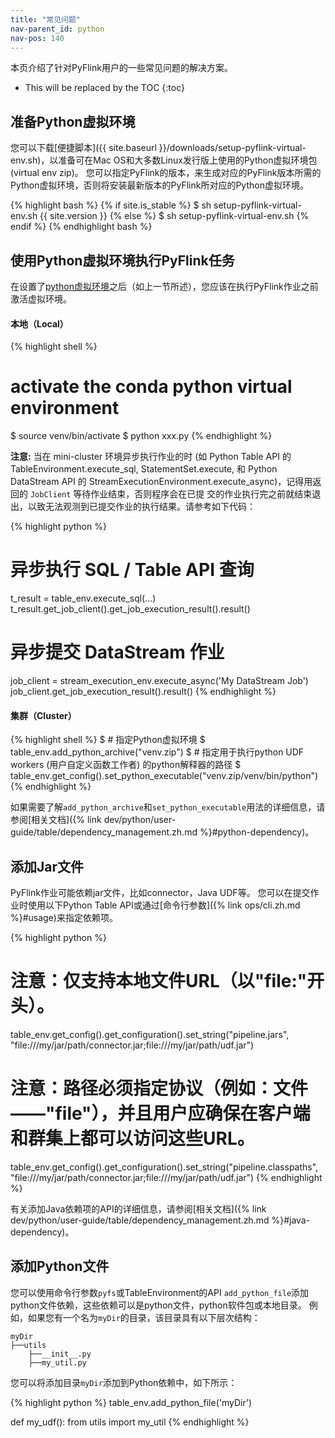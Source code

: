 ```yaml
---
title: "常见问题"
nav-parent_id: python
nav-pos: 140
---
```

<!--
Licensed to the Apache Software Foundation (ASF) under one
or more contributor license agreements.  See the NOTICE file
distributed with this work for additional information
regarding copyright ownership.  The ASF licenses this file
to you under the Apache License, Version 2.0 (the
"License"); you may not use this file except in compliance
with the License.  You may obtain a copy of the License at

  http://www.apache.org/licenses/LICENSE-2.0

Unless required by applicable law or agreed to in writing,
software distributed under the License is distributed on an
"AS IS" BASIS, WITHOUT WARRANTIES OR CONDITIONS OF ANY
KIND, either express or implied.  See the License for the
specific language governing permissions and limitations
under the License.
-->

本页介绍了针对PyFlink用户的一些常见问题的解决方案。

* This will be replaced by the TOC
{:toc}

## 准备Python虚拟环境

您可以下载[便捷脚本]({{ site.baseurl }}/downloads/setup-pyflink-virtual-env.sh)，以准备可在Mac OS和大多数Linux发行版上使用的Python虚拟环境包(virtual env zip)。
您可以指定PyFlink的版本，来生成对应的PyFlink版本所需的Python虚拟环境，否则将安装最新版本的PyFlink所对应的Python虚拟环境。

{% highlight bash %}
{% if site.is_stable %}
$ sh setup-pyflink-virtual-env.sh {{ site.version }}
{% else %}
$ sh setup-pyflink-virtual-env.sh
{% endif %}
{% endhighlight bash %}

## 使用Python虚拟环境执行PyFlink任务
在设置了[python虚拟环境](#准备python虚拟环境)之后（如上一节所述），您应该在执行PyFlink作业之前激活虚拟环境。

#### 本地（Local）

{% highlight shell %}
# activate the conda python virtual environment
$ source venv/bin/activate
$ python xxx.py
{% endhighlight %}

**注意:** 当在 mini-cluster 环境异步执行作业的时 (如 Python Table API 的 TableEnvironment.execute_sql, StatementSet.execute, 
和 Python DataStream API 的 StreamExecutionEnvironment.execute_async)，记得用返回的 `JobClient` 等待作业结束，否则程序会在已提
交的作业执行完之前就结束退出，以致无法观测到已提交作业的执行结果。请参考如下代码：

{% highlight python %}
# 异步执行 SQL / Table API 查询
t_result = table_env.execute_sql(...)
t_result.get_job_client().get_job_execution_result().result()

# 异步提交 DataStream 作业
job_client = stream_execution_env.execute_async('My DataStream Job')
job_client.get_job_execution_result().result()
{% endhighlight %}

#### 集群（Cluster）

{% highlight shell %}
$ # 指定Python虚拟环境
$ table_env.add_python_archive("venv.zip")
$ # 指定用于执行python UDF workers (用户自定义函数工作者) 的python解释器的路径
$ table_env.get_config().set_python_executable("venv.zip/venv/bin/python")
{% endhighlight %}

如果需要了解`add_python_archive`和`set_python_executable`用法的详细信息，请参阅[相关文档]({% link dev/python/user-guide/table/dependency_management.zh.md %}#python-dependency)。

## 添加Jar文件

PyFlink作业可能依赖jar文件，比如connector，Java UDF等。
您可以在提交作业时使用以下Python Table API或通过[命令行参数]({% link ops/cli.zh.md %}#usage)来指定依赖项。

{% highlight python %}
# 注意：仅支持本地文件URL（以"file:"开头）。
table_env.get_config().get_configuration().set_string("pipeline.jars", "file:///my/jar/path/connector.jar;file:///my/jar/path/udf.jar")

# 注意：路径必须指定协议（例如：文件——"file"），并且用户应确保在客户端和群集上都可以访问这些URL。
table_env.get_config().get_configuration().set_string("pipeline.classpaths", "file:///my/jar/path/connector.jar;file:///my/jar/path/udf.jar")
{% endhighlight %}

有关添加Java依赖项的API的详细信息，请参阅[相关文档]({% link dev/python/user-guide/table/dependency_management.zh.md %}#java-dependency)。

## 添加Python文件
您可以使用命令行参数`pyfs`或TableEnvironment的API `add_python_file`添加python文件依赖，这些依赖可以是python文件，python软件包或本地目录。
例如，如果您有一个名为`myDir`的目录，该目录具有以下层次结构：

```
myDir
├──utils
    ├──__init__.py
    ├──my_util.py
```

您可以将添加目录`myDir`添加到Python依赖中，如下所示：

{% highlight python %}
table_env.add_python_file('myDir')

def my_udf():
    from utils import my_util
{% endhighlight %}
